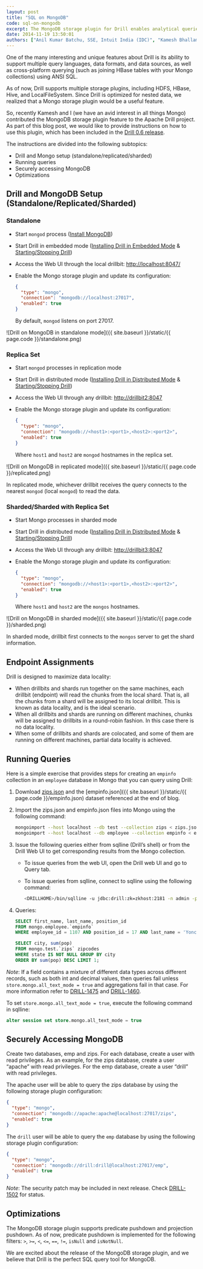 ```yaml
---
layout: post
title: "SQL on MongoDB"
code: sql-on-mongodb
excerpt: The MongoDB storage plugin for Drill enables analytical queries on MongoDB databases. Drill's schema-free JSON data model is a natural fit for MongoDB's data model.
date: 2014-11-19 13:50:01
authors: ["Anil Kumar Batchu, SSE, Intuit India (IDC)", "Kamesh Bhallamudi, SSE, Intuit India (IDC)"]
---
```

One of the many interesting and unique features about Drill is its ability to support multiple query languages, data formats, and data sources, as well as cross-platform querying (such as joining HBase tables with your Mongo collections) using ANSI SQL.

As of now, Drill supports multiple storage plugins, including HDFS, HBase, Hive, and LocalFileSystem. Since Drill is optimized for nested data, we realized that a Mongo storage plugin would be a useful feature.

So, recently Kamesh and I (we have an avid interest in all things Mongo) contributed the MongoDB storage plugin feature to the Apache Drill project. As part of this blog post, we would like to provide instructions on how to use this plugin, which has been included in the [Drill 0.6 release](http://incubator.apache.org/drill/download/).

The instructions are divided into the following subtopics:

* Drill and Mongo setup (standalone/replicated/sharded)
* Running queries
* Securely accessing MongoDB
* Optimizations

## Drill and MongoDB Setup (Standalone/Replicated/Sharded)

### Standalone
* Start `mongod` process ([Install MongoDB](http://docs.mongodb.org/manual/installation/))
* Start Drill in embedded mode ([Installing Drill in Embedded Mode](https://cwiki.apache.org/confluence/display/DRILL/Installing+Drill+in+Embedded+Mode) & [Starting/Stopping Drill](https://cwiki.apache.org/confluence/pages/viewpage.action?pageId=44994063)) 
* Access the Web UI through the local drillbit: <http://localhost:8047/>
* Enable the Mongo storage plugin and update its configuration:

    ```json
    {
      "type": "mongo",
      "connection": "mongodb://localhost:27017",
      "enabled": true
    }
    ```

  By default, `mongod` listens on port 27017.

![Drill on MongoDB in standalone mode]({{ site.baseurl }}/static/{{ page.code }}/standalone.png)

### Replica Set
* Start `mongod` processes in replication mode
* Start Drill in distributed mode ([Installing Drill in Distributed Mode](https://cwiki.apache.org/confluence/display/DRILL/Installing+Drill+in+Distributed+Mode) & [Starting/Stopping Drill](https://cwiki.apache.org/confluence/pages/viewpage.action?pageId=44994063))
* Access the Web UI through any drillbit: <http://drillbit2:8047>
* Enable the Mongo storage plugin and update its configuration:

    ```json
    {
      "type": "mongo",
      "connection": "mongodb://<host1>:<port1>,<host2>:<port2>",
      "enabled": true
    }
    ```

  Where `host1` and `host2` are `mongod` hostnames in the replica set.

![Drill on MongoDB in replicated mode]({{ site.baseurl }}/static/{{ page.code }}/replicated.png)

In replicated mode, whichever drillbit receives the query connects to the nearest `mongod` (local `mongod`) to read the data.

### Sharded/Sharded with Replica Set

* Start Mongo processes in sharded mode
* Start Drill in distributed mode ([Installing Drill in Distributed Mode](https://cwiki.apache.org/confluence/display/DRILL/Installing+Drill+in+Distributed+Mode) & [Starting/Stopping Drill](https://cwiki.apache.org/confluence/pages/viewpage.action?pageId=44994063))
* Access the Web UI through any drillbit: <http://drillbit3:8047>
* Enable the Mongo storage plugin and update its configuration:

    ```json
    { 
      "type": "mongo",
      "connection": "mongodb://<host1>:<port1>,<host2>:<port2>",
      "enabled": true
    }
    ```

  Where `host1` and `host2` are the `mongos` hostnames.

![Drill on MongoDB in sharded mode]({{ site.baseurl }}/static/{{ page.code }}/sharded.png)
 
In sharded mode, drillbit first connects to the `mongos` server to get the shard information.

## Endpoint Assignments

Drill is designed to maximize data locality:

* When drillbits and shards run together on the same machines, each drillbit (endpoint) will read the chunks from the local shard. That is, all the chunks from a shard will be assigned to its local drillbit. This is known as data locality, and is the ideal scenario.
* When all drillbits and shards are running on different machines, chunks will be assigned to drillbits in a round-robin fashion. In this case there is no data locality.
* When some of drillbits and shards are colocated, and some of them are running on different machines, partial data locality is achieved.

## Running Queries

Here is a simple exercise that provides steps for creating an `empinfo` collection in an `employee` database in Mongo that you can query using Drill:

1. Download [zips.json](http://media.mongodb.org/zips.json) and the [empinfo.json]({{ site.baseurl }}/static/{{ page.code }}/empinfo.json) dataset referenced at the end of blog.
2. Import the zips.json and empinfo.json files into Mongo using the following command:  

    ```bash
    mongoimport --host localhost --db test --collection zips < zips.json
    mongoimport --host localhost --db employee --collection empinfo < empinfo.json
    ```

3. Issue the following queries either from sqlline (Drill’s shell) or from the Drill Web UI to get corresponding results from the Mongo collection. 
   * To issue queries from the web UI, open the Drill web UI and go to Query tab. 
   * To issue queries from sqlline, connect to sqlline using the following command: 

        ```bash
        <DRILLHOME>/bin/sqlline -u jdbc:drill:zk=zkhost:2181 -n admin -p admin
        ```

4. Queries:

    ```sql
    SELECT first_name, last_name, position_id
    FROM mongo.employee.`empinfo`
    WHERE employee_id = 1107 AND position_id = 17 AND last_name = 'Yonce';  

    SELECT city, sum(pop)
    FROM mongo.test.`zips` zipcodes
    WHERE state IS NOT NULL GROUP BY city
    ORDER BY sum(pop) DESC LIMIT 1;
    ```

*Note*: If a field contains a mixture of different data types across different records, such as both int and decimal values, then queries fail unless `store.mongo.all_text_mode = true` and aggregations fail in that case. For more information refer to [DRILL-1475](https://issues.apache.org/jira/browse/DRILL-1475) and [DRILL-1460](https://issues.apache.org/jira/browse/DRILL-1460).

To set `store.mongo.all_text_mode = true`, execute the following command in sqlline:

```sql
alter session set store.mongo.all_text_mode = true
```

## Securely Accessing MongoDB
Create two databases, emp and zips. For each database, create a user with read privileges. As an example, for the zips database, create a user “apache” with read privileges. For the emp database, create a user “drill” with read privileges.

The apache user will be able to query the zips database by using the following storage plugin configuration:

```json
{ 
  "type": "mongo",
  "connection": "mongodb://apache:apache@localhost:27017/zips",
  "enabled": true
}
```

The `drill` user will be able to query the `emp` database by using the following storage plugin configuration:

```json
{ 
  "type": "mongo",
  "connection": "mongodb://drill:drill@localhost:27017/emp",
  "enabled": true 
}
```

*Note*: The security patch may be included in next release. Check [DRILL-1502](https://issues.apache.org/jira/browse/DRILL-1502) for status.

## Optimizations
The MongoDB storage plugin supports predicate pushdown and projection pushdown. As of now, predicate pushdown is implemented for the following filters: `>`, `>=`, `<`, `<=`, `==`, `!=`, `isNull` and `isNotNull`.

We are excited about the release of the MongoDB storage plugin, and we believe that Drill is the perfect SQL query tool for MongoDB.